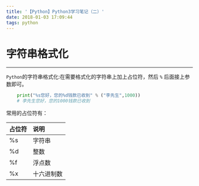 ```yaml
---
title: '【Python】Python3学习笔记（二）'
date: 2018-01-03 17:09:44
tags: python
---
```

# 字符串格式化
-----------------
`Python`的字符串格式化:在需要格式化的字符串上加上占位符，然后 `%` 后面接上参数即可。
```python
    print("%s您好，您的%d钱款已收到" % ("李先生",1000))
    # 李先生您好，您的1000钱款已收到
```
常用的占位符有：

| 占位符 | 说明 |
|:-----|:-----|
| %s | 字符串|
| %d | 整数|
| %f | 浮点数 | 
| %x | 十六进制数|
<!-- more -->

